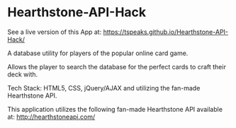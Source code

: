 # Hearthstone-API-Hack
See a live version of this App at:
https://tspeaks.github.io/Hearthstone-API-Hack/



A database utility for players of the popular online card game.

Allows the player to search the database for the perfect cards to craft their deck with.

Tech Stack: HTML5, CSS, jQuery/AJAX and utilizing the fan-made Hearthstone API.


This application utilizes the following fan-made Hearthstone API available at:
http://hearthstoneapi.com/



